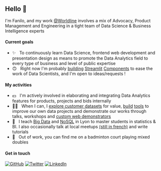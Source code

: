 ## Hello :wave:

I'm Fanilo, and my work [@Worldline](https://worldline.com/) involves a mix of Advocacy, Product Management and Engineering in a tight team of Data Science & Business Intelligence experts 

#### Current goals

* ✨ &nbsp; To continuously learn Data Science, frontend web development and presentation design as means to promote the Data Analytics field to every type of business and level of public expertise
* 🙃 &nbsp; Right now I'm probably [building](https://github.com/andfanilo/streamlit-echarts) [Streamlit](https://github.com/andfanilo/streamlit-drawable-canvas) [Components](https://github.com/andfanilo/streamlit-d3-demo) to ease the work of Data Scientists, and I'm open to ideas/requests !

#### My activities

* 💵 &nbsp; I'm actively involved in elaborating and integrating Data Analytics features for products, projects and bids internally
* 🧑‍💻 &nbsp; When I can, I [explore customer datasets](https://github.com/andfanilo/ieee-fraud-detection) for value, [build](https://github.com/andfanilo/cookiecutter-kaggle) [tools](https://github.com/andfanilo/fastapi-vue-crud) to improve our own data projects and demonstrate our works through talks, workshops and [custom web demonstrators](https://andfanilo.github.io/quickdraw-minigame)
* 👥 &nbsp; I teach [Big Data](https://github.com/andfanilo/pyspark-tutorial) and [NoSQL](https://github.com/andfanilo/vagrant-nosql-python) in Lyon to master students in statistics & BI. I also occasionally talk at local meetups [(still in french)](https://www.youtube.com/watch?v=iwdHFssqtIM) and write tutorials
* 🏸 &nbsp; Out of work, you can find me on a badminton court playing mixed doubles

#### Get in touch

<p>
	<a href="https://github.com/andfanilo"><img src="https://img.shields.io/github/followers/andfanilo.svg?label=GitHub&style=social" alt="GitHub"></a>
	<a href="https://twitter.com/andfanilo"><img src="https://img.shields.io/twitter/follow/andfanilo?label=Twitter&style=social" alt="Twitter"></a>
	<a href="https://www.linkedin.com/in/andfanilo"><img src="https://img.shields.io/badge/LinkedIn--_.svg?style=social&logo=linkedin" alt="LinkedIn"></a>
</p>
